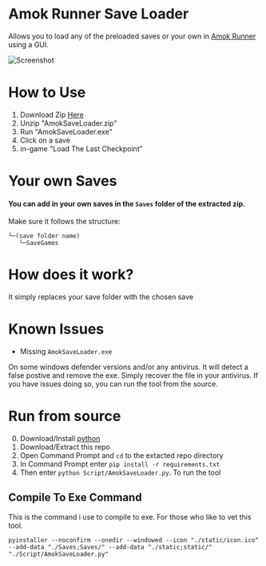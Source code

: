 # Amok Runner Save Loader

Allows you to load any of the preloaded saves or your own in [Amok Runner](https://store.steampowered.com/app/2077650/Amok_Runner/) using a GUI.

![Screenshot](https://i.imgur.com/6EyOxLY.jpg)

# How to Use

1. Download Zip [Here](https://github.com/lejara/AmokRunnerSaveLoader/releases)
2. Unzip "AmokSaveLoader.zip"
3. Run "AmokSaveLoader.exe"
4. Click on a save
5. in-game "Load The Last Checkpoint"

# Your own Saves

#### You can add in your own saves in the `Saves` folder of the extracted zip.

Make sure it follows the structure:

```
└─(save folder name)
   └─SaveGames
```

# How does it work?

It simply replaces your save folder with the chosen save

# Known Issues

- Missing `AmokSaveLoader.exe`

On some windows defender versions and/or any antivirus. It will detect a false postive and remove the exe. Simply recover the file in your antivirus.
If you have issues doing so, you can run the tool from the source.

# Run from source

0. Download/Install [python](https://www.python.org/downloads/)
1. Download/Extract this repo
2. Open Command Prompt and `cd` to the extacted repo directory
3. In Command Prompt enter `pip install -r requirements.txt`
4. Then enter `python Script/AmokSaveLoader.py`. To run the tool

## Compile To Exe Command

This is the command i use to compile to exe. For those who like to vet this tool.

```
pyinstaller --noconfirm --onedir --windowed --icon "./static/icon.ico" --add-data "./Saves;Saves/" --add-data "./static;static/" "./Script/AmokSaveLoader.py"
```
